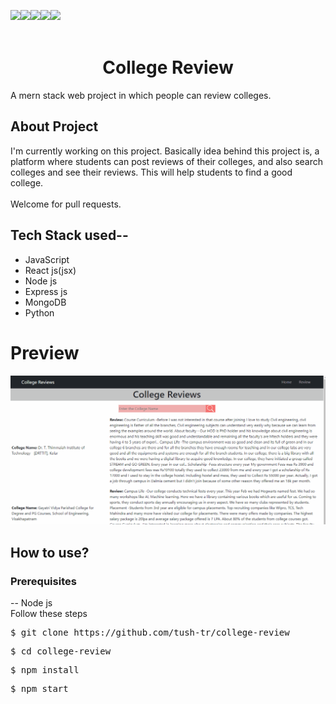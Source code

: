 <img src="https://img.shields.io/npm/l/express"><img src="https://img.shields.io/github/languages/count/tush-tr/college-review"><img src="https://img.shields.io/github/languages/top/tush-tr/college-review"><img src="https://img.shields.io/badge/framework-express%20js-orange"><img src="https://img.shields.io/badge/Frontend-React%20js-red">
<br><br>
<h1 align="center"> College Review</h1>

A mern stack web project in which people can review colleges.
## About Project
I'm currently working on this project. Basically idea behind this project is, a platform where students can post reviews of their colleges, and also search colleges and see their reviews. This will help students to find a good college.
<br><br>
Welcome for pull requests.
<br>

## Tech Stack used--
<ul>
<li>JavaScript</li>
<li>React js(jsx)</li>
<li>Node js</li>
<li>Express js</li>
<li>MongoDB</li>
<li>Python</li>
</ul>

# Preview
<img src="preview.gif">

## How to use?
### Prerequisites
-- Node js
<br>
Follow these steps
<pre>$ git clone https://github.com/tush-tr/college-review</pre>
<pre>$ cd college-review </pre>
<pre>$ npm install</pre>
<pre>$ npm start</pre>
